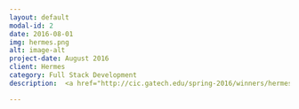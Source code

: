 ```yaml
---
layout: default
modal-id: 2
date: 2016-08-01
img: hermes.png
alt: image-alt
project-date: August 2016
client: Hermes
category: Full Stack Development
description:  <a href="http://cic.gatech.edu/spring-2016/winners/hermes">Hermes</a> is a health app which monitors a users accelerometer data and heart rate using an Android smart watch and notifies a circle of trust when something goes wrong. For this award winning project, I implemented the backend using Python-Flask and helped integrate the backend with Android. Special credit goes to Ankita Lamba and Tito Nieves for developing the front end and functionality.

---
```

